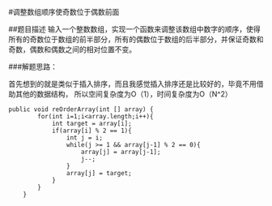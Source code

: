 #调整数组顺序使奇数位于偶数前面

##题目描述
输入一个整数数组，实现一个函数来调整该数组中数字的顺序，使得所有的奇数位于数组的前半部分，所有的偶数位于数组的后半部分，并保证奇数和奇数，偶数和偶数之间的相对位置不变。

###解题思路：

首先想到的就是类似于插入排序，而且我感觉插入排序还是比较好的，毕竟不用借助其他的数据结构，
所以空间复杂度为O（1），时间复杂度为O（N^2）

```
public void reOrderArray(int [] array) {
        for(int i=1;i<array.length;i++){
            int target = array[i];
            if(array[i] % 2 == 1){
                int j = i;
                while(j >= 1 && array[j-1] % 2 == 0){
                    array[j] = array[j-1];
                    j--;
                }
                array[j] = target;
            }
        }
    } 
```